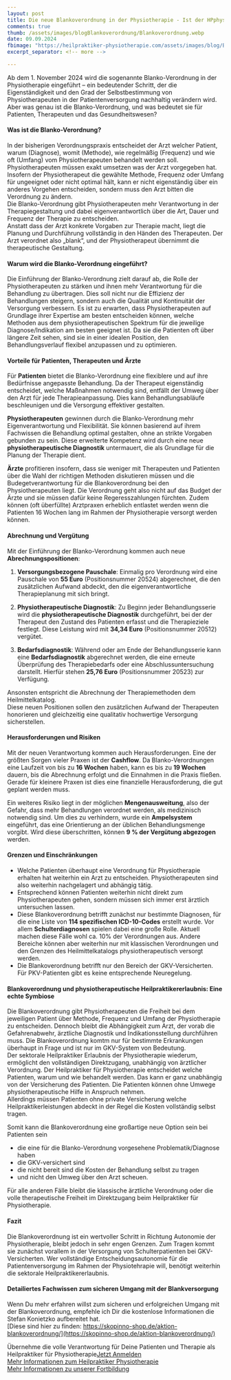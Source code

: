 ```yaml
---
layout: post
title: Die neue Blankoverordnung in der Physiotherapie - Ist der HPphysio jetzt obsolet?
comments: true
thumb: /assets/images/blogBlankoverordnung/Blankoverordnung.webp
date: 09.09.2024
fbimage: "https://heilpraktiker-physiotherapie.com/assets/images/blog/Blankoverordnung/Blankoverordnung.jpg"
excerpt_separator: <!-- more -->

---
```

<amp-img src="/assets/images/blogBlankoverordnung/Blankoverordnung.webp" width="1480" height="780" layout="responsive" >
    <amp-img src="/assets/images/blogBlankoverordnung/Blankoverordnung.jpg" width="1480" height="780" layout="responsive" fallback></amp-img>  
</amp-img>  


Ab dem 1. November 2024 wird die sogenannte Blanko-Verordnung in der Physiotherapie eingeführt – ein bedeutender Schritt, der die Eigenständigkeit und den Grad der Selbstbestimmung von Physiotherapeuten in der Patientenversorgung nachhaltig verändern wird. Aber was genau ist die Blanko-Verordnung, und was bedeutet sie für Patienten, Therapeuten und das Gesundheitswesen?<!-- more -->  

#### Was ist die Blanko-Verordnung?

In der bisherigen Verordnungspraxis entscheidet der Arzt welcher Patient, warum (Diagnose), womit (Methode), wie regelmäßig (Frequenz) und wie oft (Umfang) vom Physiotherapeuten behandelt werden soll. Physiotherapeuten müssen exakt umsetzen was der Arzt vorgegeben hat. Insofern der Physiotherapeut die gewählte Methode, Frequenz oder Umfang für ungeeignet oder nicht optimal hält, kann er nicht eigenständig über ein anderes Vorgehen entscheiden, sondern muss den Arzt bitten die Verordnung zu ändern.  
Die Blanko-Verordnung gibt Physiotherapeuten mehr Verantwortung in der Therapiegestaltung und dabei eigenverantwortlich über die Art, Dauer und Frequenz der Therapie zu entscheiden.  
Anstatt dass der Arzt konkrete Vorgaben zur Therapie macht, liegt die Planung und Durchführung vollständig in den Händen des Therapeuten. Der Arzt verordnet also „blank“, und der Physiotherapeut übernimmt die therapeutische Gestaltung.

#### Warum wird die Blanko-Verordnung eingeführt?

Die Einführung der Blanko-Verordnung zielt darauf ab, die Rolle der Physiotherapeuten zu stärken und ihnen mehr Verantwortung für die Behandlung zu übertragen. Dies soll nicht nur die Effizienz der Behandlungen steigern, sondern auch die Qualität und Kontinuität der Versorgung verbessern. Es ist zu erwarten, dass Physiotherapeuten auf Grundlage ihrer Expertise am besten entscheiden können, welche Methoden aus dem physiotherapeutischen Spektrum für die jeweilige Diagnose/Indikation am besten geeignet ist. Da sie die Patienten oft über längere Zeit sehen, sind sie in einer idealen Position, den Behandlungsverlauf flexibel anzupassen und zu optimieren.

#### Vorteile für Patienten, Therapeuten und Ärzte

Für **Patienten** bietet die Blanko-Verordnung eine flexiblere und auf ihre Bedürfnisse angepasste Behandlung. Da der Therapeut eigenständig entscheidet, welche Maßnahmen notwendig sind, entfällt der Umweg über den Arzt für jede Therapieanpassung. Dies kann Behandlungsabläufe beschleunigen und die Versorgung effektiver gestalten.

**Physiotherapeuten** gewinnen durch die Blanko-Verordnung mehr Eigenverantwortung und Flexibilität. Sie können basierend auf ihrem Fachwissen die Behandlung optimal gestalten, ohne an strikte Vorgaben gebunden zu sein. Diese erweiterte Kompetenz wird durch eine neue **physiotherapeutische Diagnostik** untermauert, die als Grundlage für die Planung der Therapie dient.

**Ärzte** profitieren insofern, dass sie weniger mit Therapeuten und Patienten über die Wahl der richtigen Methoden diskutieren müssen und die Budegetverantwortung für die Blankoverordnung bei den Physiotherapeuten liegt. Die Verordnung geht also nicht auf das Budget der Ärzte und sie müssen dafür keine Regeresszahlungen fürchten. Zudem können (oft überfüllte) Arztpraxen erheblich entlastet werden wenn die Patienten 16 Wochen lang im Rahmen der Physiotherapie versorgt werden können.

#### Abrechnung und Vergütung

Mit der Einführung der Blanko-Verordnung kommen auch neue **Abrechnungspositionen**:

1. **Versorgungsbezogene Pauschale**: Einmalig pro Verordnung wird eine Pauschale von **55 Euro** (Positionsnummer 20524) abgerechnet, die den zusätzlichen Aufwand abdeckt, den die eigenverantwortliche Therapieplanung mit sich bringt.
   
2. **Physiotherapeutische Diagnostik**: Zu Beginn jeder Behandlungsserie wird die **physiotherapeutische Diagnostik** durchgeführt, bei der der Therapeut den Zustand des Patienten erfasst und die Therapieziele festlegt. Diese Leistung wird mit **34,34 Euro** (Positionsnummer 20512) vergütet.

3. **Bedarfsdiagnostik**: Während oder am Ende der Behandlungsserie kann eine **Bedarfsdiagnostik** abgerechnet werden, die eine erneute Überprüfung des Therapiebedarfs oder eine Abschlussuntersuchung darstellt. Hierfür stehen **25,76 Euro** (Positionsnummer 20523) zur Verfügung.

Ansonsten entspricht die Abrechnung der Therapiemethoden dem Heilmittelkatalog.  
Diese neuen Positionen sollen den zusätzlichen Aufwand der Therapeuten honorieren und gleichzeitig eine qualitativ hochwertige Versorgung sicherstellen.

#### Herausforderungen und Risiken

Mit der neuen Verantwortung kommen auch Herausforderungen. Eine der größten Sorgen vieler Praxen ist der **Cashflow**. Da Blanko-Verordnungen eine Laufzeit von bis zu **16 Wochen** haben, kann es bis zu **19 Wochen** dauern, bis die Abrechnung erfolgt und die Einnahmen in die Praxis fließen. Gerade für kleinere Praxen ist dies eine finanzielle Herausforderung, die gut geplant werden muss.

Ein weiteres Risiko liegt in der möglichen **Mengenausweitung**, also der Gefahr, dass mehr Behandlungen verordnet werden, als medizinisch notwendig sind. Um dies zu verhindern, wurde ein **Ampelsystem** eingeführt, das eine Orientierung an der üblichen Behandlungsmenge vorgibt. Wird diese überschritten, können **9 % der Vergütung abgezogen** werden.  

#### Grenzen und Einschränkungen  

- Welche Patienten überhaupt eine Verordnung für Physiotherapie erhalten hat weiterhin ein Arzt zu entscheiden. Physiotherapeuten sind also weiterhin nachgelagert und abhängig tätig.
- Entsprechend können Patienten weiterhin nicht direkt zum Physiotherapeuten gehen, sondern müssen sich immer erst ärztlich untersuchen lassen.
- Diese Blankoverordnung betrifft zunächst nur bestimmte Diagnosen, für die eine Liste von **114 spezifischen ICD-10-Codes** erstellt wurde. Vor allem **Schulterdiagnosen** spielen dabei eine große Rolle. Aktuell machen diese Fälle wohl ca. 10% der Verordnungen aus. Andere Bereiche können aber weiterhin nur mit klassischen Verordnungen und den Grenzen des Heilmittelkatalogs physiotherapeutisch versorgt werden.
- Die Blankoverordnung betrifft nur den Bereich der GKV-Versicherten. Für PKV-Patienten gibt es keine entsprechende Neuregelung.

#### Blankoverordnung und physiotherapeutische Heilpraktikererlaubnis: Eine echte Symbiose  

Die Blankoverordnung gibt Physiotherapeuten die Freiheit bei dem jeweiligen Patient über Methode, Frequenz und Umfang der Physiotherapie zu entscheiden. Dennoch bleibt die Abhängigkeit zum Arzt, der vorab die Gefahrenabwehr, ärztliche Diagnostik und Indikationsstellung durchführen muss.  Die Blankoverordnung komtm nur für bestimmte Erkrankungen überhaupt in Frage und ist nur im GKV-System von Bedeutung.  
Der sektorale Heilpraktiker Erlaubnis der Physiotherapie wiederum, ermöglicht den vollständigen Direktzugang, unabhängig von ärztlicher Verordnung. Der Heilpraktiker für Physiotherapie entscheidet welche Patienten, warum und wie behandelt werden. Das kann er ganz unabhängig von der Versicherung des Patienten. Die Patienten können ohne Umwege physiotherapeutische Hilfe in Anspruch nehmen.  
Allerdings müssen Patienten ohne private Versicherung welche Heilpraktikerleistungen abdeckt in der Regel die Kosten vollständig selbst tragen.  

Somit kann die Blankoverordnung eine großartige neue Option sein bei Patienten sein
- die eine für die Blanko-Verordnung vorgesehene Problematik/Diagnose haben
- die GKV-versichert sind
- die nicht bereit sind die Kosten der Behandlung selbst zu tragen 
- und nicht den Umweg über den Arzt scheuen.  

Für alle anderen Fälle bleibt die klassische ärztliche Verordnung oder die volle therapeutische Freiheit im Direktzugang beim Heilpraktiker für Physiotherapie.

#### Fazit

Die Blankoverordnung ist ein wertvoller Schritt in Richtung Autonomie der Physiotherapie, bleibt jedoch in sehr engen Grenzen. Zum Tragen kommt sie zunächst vorallem in der Versorgung von Schulterpatienten bei GKV-Versicherten. Wer vollständige Entscheidungsautonomie für die Patientenversorgung im Rahmen der Physiotehrapie will, benötigt weiterhin die sektorale Heilpraktikererlaubnis.

#### Detailiertes Fachwissen zum sicheren Umgang mit der Blankversorgung  

Wenn Du mehr erfahren willst zum sicheren und erfolgreichen Umgang mit der Blankoverordnung, empfehle ich Dir die kostenlose Informationen die Stefan Konietzko aufbereitet hat.  
[Diese sind hier zu finden: https://skopinno-shop.de/aktion-blankoverordnung/](https://skopinno-shop.de/aktion-blankoverordnung/)  

Übernehme die volle Verantwortung für Deine Patienten und Therapie als Heilpraktiker für Physiotherapie[Jetzt Anmelden]({{site.baseurl}}/termine-und-anmeldung/)  
[Mehr Informationen zum Heilpraktiker Physiotherapie]({{site.baseurl}}/was-ist-ein-heilpraktiker-physiotherapie/)  
[Mehr Informationen zu unserer Fortbildung]({{site.baseurl}}/fortbildung-zum-heilpraktiker-physiotherapie/) 